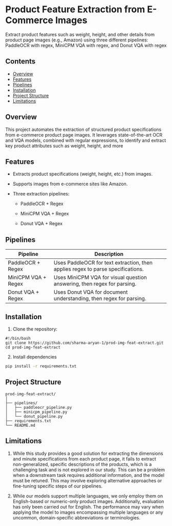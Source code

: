 
# Product Feature Extraction from E-Commerce Images

Extract product features such as weight, height, and other details from product page images (e.g., Amazon) using three different pipelines: PaddleOCR with regex, MiniCPM VQA with regex, and Donut VQA with regex


## Contents

 - [Overview](#Overview)
 - [Features](#Features)
 - [Pipelines](#Pipelines)
 - [Installation](#Installation)
 - [Project Structure](#project-structure)
 - [Limitations](#Limitations)

## Overview

This project automates the extraction of structured product specifications from e-commerce product page images. It leverages state-of-the-art OCR and VQA models, combined with regular expressions, to identify and extract key product attributes such as weight, height, and more
## Features

- Extracts product specifications (weight, height, etc.) from images.

- Supports images from e-commerce sites like Amazon.

- Three extraction pipelines:

    - PaddleOCR + Regex

    - MiniCPM VQA + Regex

    - Donut VQA + Regex

## Pipelines

| Pipeline  | Description |
| ------------- | ------------- |
| PaddleOCR + Regex  | Uses PaddleOCR for text extraction, then applies regex to parse specifications.  |
| MiniCPM VQA + Regex  | Uses MiniCPM VQA for visual question answering, then regex for parsing.  |
| Donut VQA + Regex | Uses Donut VQA for document understanding, then regex for parsing. |

## Installation

1. Clone the repository:

```
#!/bin/bash
git clone https://github.com/sharma-aryan-1/prod-img-feat-extract.git
cd prod-img-feat-extract
```

2. Install dependencies

```bash
pip install -r requirements.txt
```




## Project Structure
```text
prod-img-feat-extract/
│
├── pipelines/
│   ├── paddleocr_pipeline.py
│   ├── minicpm_pipeline.py
│   └── donut_pipeline.py
├── requirements.txt
└── README.md
```

## Limitations

1. While this study provides a good solution for extracting the dimensions and minute specifications from each product page, it fails to extract non-generalized, specific descriptions of the products, which is a challenging task and is not explored in our study. This can be a problem when a downstream task requires additional information, and the model must be retuned. This may involve exploring alternative approaches or fine-tuning specific steps of our pipelines.
   
3. While our models support multiple languages, we only employ them on English-based or numeric-only product images. Additionally, evaluation has only been carried out for English. The performance may vary when applying the model to images encompassing multiple languages or any uncommon, domain-specific abbreviations or terminologies.
